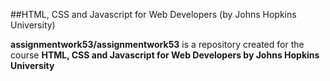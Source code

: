 
##HTML, CSS and Javascript for Web Developers (by Johns Hopkins University)


**assignmentwork53/assignmentwork53** is a repository created for the course 
**HTML, CSS and Javascript for Web Developers by Johns Hopkins University**




